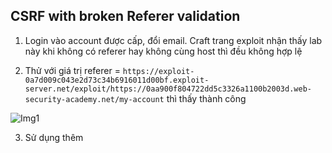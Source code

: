 ## CSRF with broken Referer validation

1. Login vào account được cấp, đổi email. Craft trang exploit nhận thấy lab này khi không có referer hay không cùng host thì đều không hợp lệ

2. Thử với giá trị referer = ``https://exploit-0a7d009c043e2d73c34b6916011d00bf.exploit-server.net/exploit/https://0aa900f804722dd5c3326a1100b2003d.web-security-academy.net/my-account`` thì thấy thành công

![Img1](\asset/../img/detect.png)

3.  Sử dụng thêm 